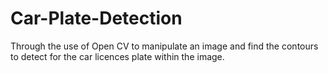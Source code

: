 # Car-Plate-Detection

Through the use of Open CV to manipulate an image and find the contours to detect for the car licences plate within the image. 
